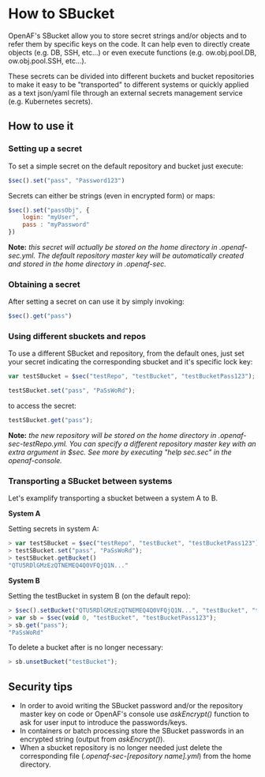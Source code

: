 # How to SBucket

OpenAF's SBucket allow you to store secret strings and/or objects and to refer them by specific keys on the code. It can help even to directly create objects (e.g. DB, SSH, etc...) or even execute functions (e.g. ow.obj.pool.DB, ow.obj.pool.SSH, etc...).

These secrets can be divided into different buckets and bucket repositories to make it easy to be "transported" to different systems or quickly applied as a text json/yaml file through an external secrets management service (e.g. Kubernetes secrets).

## How to use it

### Setting up a secret

To set a simple secret on the default repository and bucket just execute:

````javascript
$sec().set("pass", "Password123")
````

Secrets can either be strings (even in encrypted form) or maps:

````javascript
$sec().set("passObj", {
    login: "myUser",
    pass : "myPassword"
})
````

**Note:** _this secret will actually be stored on the home directory in .openaf-sec.yml. The default repository master key will be automatically created and stored in the home directory in .openaf-sec._

### Obtaining a secret

After setting a secret on can use it by simply invoking:

````javascript
$sec().get("pass")
````

### Using different sbuckets and repos

To use a different SBucket and repository, from the default ones, just set your secret indicating the corresponding sbucket and it's specific lock key:

````javascript
var testSBucket = $sec("testRepo", "testBucket", "testBucketPass123");

testSBucket.set("pass", "PaSsWoRd");
````

to access the secret:

````javascript
testSBucket.get("pass");
````

**Note:** _the new repository will be stored on the home directory in .openaf-sec-testRepo.yml. You can specify a different repository master key with an extra argument in $sec. See more by executing "help $sec.$sec" in the openaf-console._

### Transporting a SBucket between systems

Let's examplify transporting a sbucket between a system A to B.

**System A**

Setting secrets in system A:

````javascript
> var testSBucket = $sec("testRepo", "testBucket", "testBucketPass123");
> testSBucket.set("pass", "PaSsWoRd");
> testSBucket.getBucket()
"QTU5RDlGMzEzQTNEMEQ4Q0VFQjQ1N..."
````

**System B**

Setting the testBucket in system B (on the default repo):

````javascript
> $sec().setBucket("QTU5RDlGMzEzQTNEMEQ4Q0VFQjQ1N...", "testBucket", "testBucketPass123");
> var sb = $sec(void 0, "testBucket", "testBucketPass123");
> sb.get("pass");
"PaSsWoRd"
````

To delete a bucket after is no longer necessary:

````javascript
> sb.unsetBucket("testBucket");
````

## Security tips

* In order to avoid writing the SBucket password and/or the repository master key on code or OpenAF's console use _askEncrypt()_ function to ask for user input to introduce the passwords/keys.
* In containers or batch processing store the SBucket passwords in an encrypted string (output from _askEncrypt()_).
* When a sbucket repository is no longer needed just delete the corresponding file (_.openaf-sec-[repository name].yml_) from the home directory.
